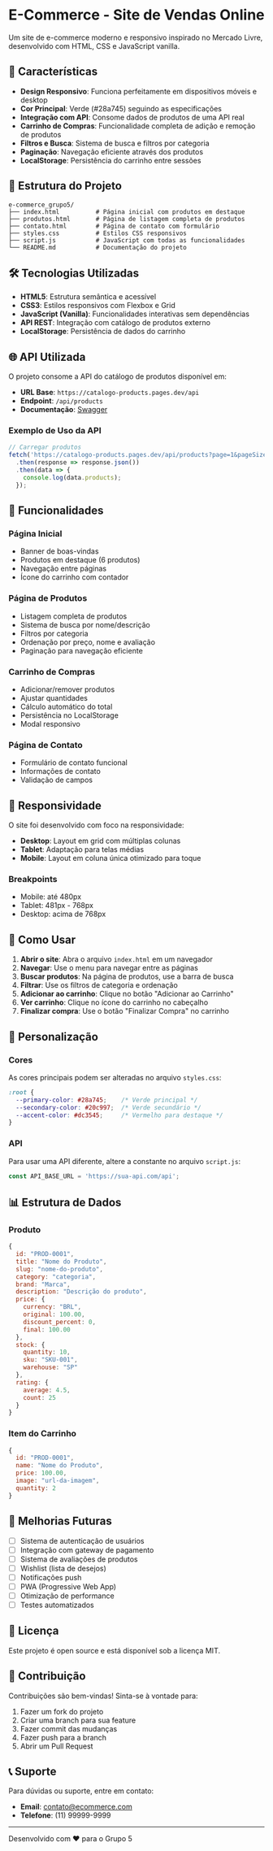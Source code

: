 # E-Commerce - Site de Vendas Online

Um site de e-commerce moderno e responsivo inspirado no Mercado Livre, desenvolvido com HTML, CSS e JavaScript vanilla.

## 🚀 Características

- **Design Responsivo**: Funciona perfeitamente em dispositivos móveis e desktop
- **Cor Principal**: Verde (#28a745) seguindo as especificações
- **Integração com API**: Consome dados de produtos de uma API real
- **Carrinho de Compras**: Funcionalidade completa de adição e remoção de produtos
- **Filtros e Busca**: Sistema de busca e filtros por categoria
- **Paginação**: Navegação eficiente através dos produtos
- **LocalStorage**: Persistência do carrinho entre sessões

## 📁 Estrutura do Projeto

```
e-commerce_grupo5/
├── index.html          # Página inicial com produtos em destaque
├── produtos.html       # Página de listagem completa de produtos
├── contato.html        # Página de contato com formulário
├── styles.css          # Estilos CSS responsivos
├── script.js           # JavaScript com todas as funcionalidades
└── README.md           # Documentação do projeto
```

## 🛠️ Tecnologias Utilizadas

- **HTML5**: Estrutura semântica e acessível
- **CSS3**: Estilos responsivos com Flexbox e Grid
- **JavaScript (Vanilla)**: Funcionalidades interativas sem dependências
- **API REST**: Integração com catálogo de produtos externo
- **LocalStorage**: Persistência de dados do carrinho

## 🌐 API Utilizada

O projeto consome a API do catálogo de produtos disponível em:
- **URL Base**: `https://catalogo-products.pages.dev/api`
- **Endpoint**: `/api/products`
- **Documentação**: [Swagger](https://catalogo-products.pages.dev/docs/)

### Exemplo de Uso da API

```javascript
// Carregar produtos
fetch('https://catalogo-products.pages.dev/api/products?page=1&pageSize=10')
  .then(response => response.json())
  .then(data => {
    console.log(data.products);
  });
```

## 🎨 Funcionalidades

### Página Inicial
- Banner de boas-vindas
- Produtos em destaque (6 produtos)
- Navegação entre páginas
- Ícone do carrinho com contador

### Página de Produtos
- Listagem completa de produtos
- Sistema de busca por nome/descrição
- Filtros por categoria
- Ordenação por preço, nome e avaliação
- Paginação para navegação eficiente

### Carrinho de Compras
- Adicionar/remover produtos
- Ajustar quantidades
- Cálculo automático do total
- Persistência no LocalStorage
- Modal responsivo

### Página de Contato
- Formulário de contato funcional
- Informações de contato
- Validação de campos

## 📱 Responsividade

O site foi desenvolvido com foco na responsividade:

- **Desktop**: Layout em grid com múltiplas colunas
- **Tablet**: Adaptação para telas médias
- **Mobile**: Layout em coluna única otimizado para toque

### Breakpoints
- Mobile: até 480px
- Tablet: 481px - 768px
- Desktop: acima de 768px

## 🎯 Como Usar

1. **Abrir o site**: Abra o arquivo `index.html` em um navegador
2. **Navegar**: Use o menu para navegar entre as páginas
3. **Buscar produtos**: Na página de produtos, use a barra de busca
4. **Filtrar**: Use os filtros de categoria e ordenação
5. **Adicionar ao carrinho**: Clique no botão "Adicionar ao Carrinho"
6. **Ver carrinho**: Clique no ícone do carrinho no cabeçalho
7. **Finalizar compra**: Use o botão "Finalizar Compra" no carrinho

## 🔧 Personalização

### Cores
As cores principais podem ser alteradas no arquivo `styles.css`:

```css
:root {
  --primary-color: #28a745;    /* Verde principal */
  --secondary-color: #20c997;  /* Verde secundário */
  --accent-color: #dc3545;     /* Vermelho para destaque */
}
```

### API
Para usar uma API diferente, altere a constante no arquivo `script.js`:

```javascript
const API_BASE_URL = 'https://sua-api.com/api';
```

## 📊 Estrutura de Dados

### Produto
```javascript
{
  id: "PROD-0001",
  title: "Nome do Produto",
  slug: "nome-do-produto",
  category: "categoria",
  brand: "Marca",
  description: "Descrição do produto",
  price: {
    currency: "BRL",
    original: 100.00,
    discount_percent: 0,
    final: 100.00
  },
  stock: {
    quantity: 10,
    sku: "SKU-001",
    warehouse: "SP"
  },
  rating: {
    average: 4.5,
    count: 25
  }
}
```

### Item do Carrinho
```javascript
{
  id: "PROD-0001",
  name: "Nome do Produto",
  price: 100.00,
  image: "url-da-imagem",
  quantity: 2
}
```

## 🚀 Melhorias Futuras

- [ ] Sistema de autenticação de usuários
- [ ] Integração com gateway de pagamento
- [ ] Sistema de avaliações de produtos
- [ ] Wishlist (lista de desejos)
- [ ] Notificações push
- [ ] PWA (Progressive Web App)
- [ ] Otimização de performance
- [ ] Testes automatizados

## 📄 Licença

Este projeto é open source e está disponível sob a licença MIT.

## 👥 Contribuição

Contribuições são bem-vindas! Sinta-se à vontade para:

1. Fazer um fork do projeto
2. Criar uma branch para sua feature
3. Fazer commit das mudanças
4. Fazer push para a branch
5. Abrir um Pull Request

## 📞 Suporte

Para dúvidas ou suporte, entre em contato:

- **Email**: contato@ecommerce.com
- **Telefone**: (11) 99999-9999

---

Desenvolvido com ❤️ para o Grupo 5
